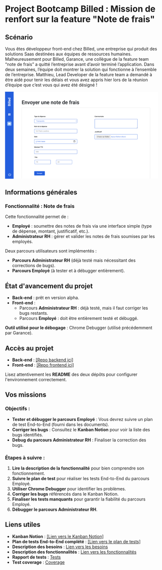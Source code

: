 # Project Bootcamp Billed : Mission de renfort sur la feature "Note de frais"

## Scénario

Vous êtes développeur front-end chez Billed, une entreprise qui produit des solutions Saas destinées aux équipes de ressources humaines.
Malheureusement pour Billed, Garance, une collègue de la feature team “note de frais” a quitté l’entreprise avant d’avoir terminé l’application.
Dans deux semaines, l’équipe doit montrer la solution qui fonctionne à l’ensemble de l’entreprise.
Matthieu, Lead Developer de la feature team a demandé à être aidé pour tenir les délais et vous avez appris hier lors de la réunion d’équipe que c’est vous qui avez été désigné !

<img src="./Billed-app-FR-Front-main/src/assets/images/expense_report.png"/>
 
## Informations générales

### Fonctionnalité : Note de frais

Cette fonctionnalité permet de :
- **Employé** : soumettre des notes de frais via une interface simple (type de dépense, montant, justificatif, etc.).
- **Administrateur RH** : gérer et valider les notes de frais soumises par les employés.

Deux parcours utilisateurs sont implémentés : 
- **Parcours Administrateur RH** (déjà testé mais nécessitant des corrections de bugs).
- **Parcours Employé** (à tester et à débugger entièrement).

 
## État d'avancement du projet

- **Back-end** : prêt en version alpha.
- **Front-end** : 
  - Parcours **Administrateur RH** : déjà testé, mais il faut corriger les bugs restants.
  - Parcours **Employé** : doit être entièrement testé et débuggé.

**Outil utilisé pour le débogage** : Chrome Debugger (utilisé précédemment par Garance).


## Accès au projet

- **Back-end** : <a href="./Billed-app-FR-Back-main">[Repo backend ici]</a>
- **Front-end** : <a href="./Billed-app-FR-Front-main">[Repo frontend ici]</a>

Lisez attentivement les **README** des deux dépôts pour configurer l'environnement correctement.


## Vos missions

### Objectifs :
- **Tester et débugger le parcours Employé** : Vous devrez suivre un plan de test End-to-End (fourni dans les documents).
- **Corriger les bugs** : Consultez le **Kanban Notion** pour voir la liste des bugs identifiés.
- **Debug du parcours Administrateur RH** : Finaliser la correction des bugs.


### Étapes à suivre :
1. **Lire la description de la fonctionnalité** pour bien comprendre son fonctionnement.
2. **Suivre le plan de test** pour réaliser les tests End-to-End du parcours Employé.
3. **Utiliser Chrome Debugger** pour identifier les problèmes.
4. **Corriger les bugs** référencés dans le Kanban Notion.
5. **Finaliser les tests manquants** pour garantir la fiabilité du parcours Employé.
6. **Débugger le parcours Administrateur RH**.


## Liens utiles

- **Kanban Notion** : <a href="https://drive.google.com/file/d/1o5sMTH37cF6rSmz2AJxjA8eLCKrpSslL/view?usp=drive_link">[Lien vers le Kanban Notion]</a>
- **Plan de tests End-to-End complété** : <a href="https://drive.google.com/file/d/1FK0FL-PvwbVvDcqQRlj93_19OUTQGjyB/view?usp=drive_link">[Lien vers le plan de tests]</a>
- **Description des besoins** : <a href="https://drive.google.com/file/d/1OiU3OccBE2dKnfneVZaGhJm5pN_4xOia/view?usp=drive_link">Lien vers les besoins</a>
- **Description des fonctionnalités** : <a href="https://drive.google.com/file/d/12UR08AXoIlFeb6E2CmWBNebVSmUzPg6b/view?usp=drive_link">Lien vers les fonctionnalités</a>
- **Rapport de tests** : <a href="https://drive.google.com/file/d/1ze9TJ_xbSTDYyDh3KQ5t9ZYefluCdOs0/view?usp=drive_link">Tests</a>
- **Test coverage** : <a href="https://drive.google.com/file/d/1s33wgRRHfgd0lZG2cF8JAFj8pLFy8L9C/view?usp=drive_link">Coverage</a>





